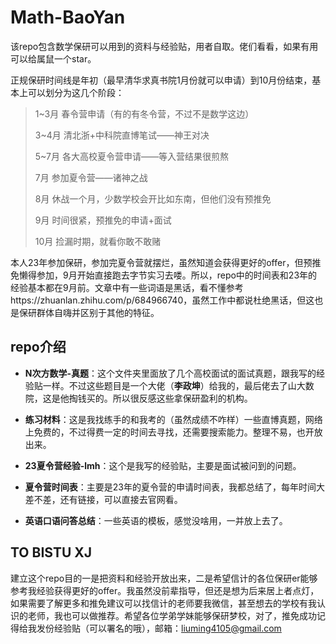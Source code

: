 # Math-BaoYan

该repo包含数学保研可以用到的资料与经验贴，用者自取。佬们看看，如果有用可以给属鼠一个star。

正规保研时间线是年初（最早清华求真书院1月份就可以申请）到10月份结束，基本上可以划分为这几个阶段：

> 1~3月 春令营申请（有的有冬令营，不过不是数学这边）
> 
> 3~4月 清北浙+中科院直博笔试——神王对决
> 
> 5~7月 各大高校夏令营申请——等入营结果很煎熬
> 
> 7月 参加夏令营——诸神之战
> 
> 8月 休战一个月，少数学校会开比如东南，但他们没有预推免
> 
> 9月 时间很紧，预推免的申请+面试
> 
> 10月 捡漏时期，就看你敢不敢赌

本人23年参加保研，参加完夏令营就摆烂，虽然知道会获得更好的offer，但预推免懒得参加，9月开始直接跑去字节实习去喽。所以，repo中的时间表和23年的经验基本都在9月前。文章中有一些词语是黑话，看不懂参考https://zhuanlan.zhihu.com/p/684966740，虽然工作中都说杜绝黑话，但这也是保研群体自嗨并区别于其他的特征。



## repo介绍

- **N次方数学-真题**：这个文件夹里面放了几个高校面试的面试真题，跟我写的经验贴一样。不过这些题目是一个大佬（**李政坤**）给我的，最后佬去了山大数院，这是他掏钱买的。所以很反感这些拿保研盈利的机构。

- **练习材料**：这是我找练手的和我考的（虽然成绩不咋样）一些直博真题，网络上免费的，不过得费一定的时间去寻找，还需要搜索能力。整理不易，也开放出来。

- **23夏令营经验-lmh**：这个是我写的经验贴，主要是面试被问到的问题。

- **夏令营时间表**：主要是23年的夏令营的申请时间表，我都总结了，每年时间大差不差，还有链接，可以直接去官网看。

- **英语口语问答总结**：一些英语的模板，感觉没啥用，一并放上去了。



## TO BISTU XJ

建立这个repo目的一是把资料和经验开放出来，二是希望信计的各位保研er能够参考我经验获得更好的offer。我虽然没前辈指导，但还是想为后来居上者点灯，如果需要了解更多和推免建议可以找信计的老师要我微信，甚至想去的学校有我认识的老师，我也可以做推荐。希望各位学弟学妹能够保研梦校，对了，推免成功记得给我发份经验贴（可以署名的哦），邮箱：liuming4105@gmail.com


